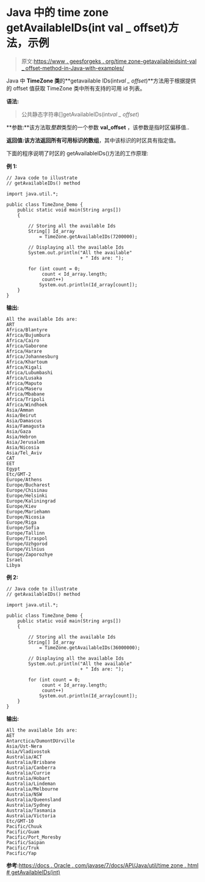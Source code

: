 # Java 中的 time zone getAvailableIDs(int val _ offset)方法，示例

> 原文:[https://www . geesforgeks . org/time zone-getavailableidsint-val _ offset-method-in-Java-with-examples/](https://www.geeksforgeeks.org/timezone-getavailableidsint-val_offset-method-in-java-with-examples/)

Java 中 **TimeZone 类**的**getavailable IDs(int*val _ offset*)**方法用于根据提供的 offset 值获取 TimeZone 类中所有支持的可用 id 列表。

**语法:**

> 公共静态字符串[]getAvailableIDs(int*val _ offset*)

**参数:**该方法取*整数*类型的一个参数 **val_offset** ，该参数是指时区偏移值..

**返回值:**该方法返回所有可用标识的**数组**，其中该标识的时区具有指定值。

下面的程序说明了时区的 getAvailableIDs()方法的工作原理:

**例 1:**

```
// Java code to illustrate
// getAvailableIDs() method

import java.util.*;

public class TimeZone_Demo {
    public static void main(String args[])
    {

        // Storing all the available Ids
        String[] Id_array
            = TimeZone.getAvailableIDs(7200000);

        // Displaying all the available Ids
        System.out.println("All the available"
                           + " Ids are: ");

        for (int count = 0;
             count < Id_array.length;
             count++)
            System.out.println(Id_array[count]);
    }
}
```

**输出:**

```
All the available Ids are: 
ART
Africa/Blantyre
Africa/Bujumbura
Africa/Cairo
Africa/Gaborone
Africa/Harare
Africa/Johannesburg
Africa/Khartoum
Africa/Kigali
Africa/Lubumbashi
Africa/Lusaka
Africa/Maputo
Africa/Maseru
Africa/Mbabane
Africa/Tripoli
Africa/Windhoek
Asia/Amman
Asia/Beirut
Asia/Damascus
Asia/Famagusta
Asia/Gaza
Asia/Hebron
Asia/Jerusalem
Asia/Nicosia
Asia/Tel_Aviv
CAT
EET
Egypt
Etc/GMT-2
Europe/Athens
Europe/Bucharest
Europe/Chisinau
Europe/Helsinki
Europe/Kaliningrad
Europe/Kiev
Europe/Mariehamn
Europe/Nicosia
Europe/Riga
Europe/Sofia
Europe/Tallinn
Europe/Tiraspol
Europe/Uzhgorod
Europe/Vilnius
Europe/Zaporozhye
Israel
Libya

```

**例 2:**

```
// Java code to illustrate
// getAvailableIDs() method

import java.util.*;

public class TimeZone_Demo {
    public static void main(String args[])
    {

        // Storing all the available Ids
        String[] Id_array
            = TimeZone.getAvailableIDs(36000000);

        // Displaying all the available Ids
        System.out.println("All the available"
                           + " Ids are: ");

        for (int count = 0;
             count < Id_array.length;
             count++)
            System.out.println(Id_array[count]);
    }
}
```

**输出:**

```
All the available Ids are: 
AET
Antarctica/DumontDUrville
Asia/Ust-Nera
Asia/Vladivostok
Australia/ACT
Australia/Brisbane
Australia/Canberra
Australia/Currie
Australia/Hobart
Australia/Lindeman
Australia/Melbourne
Australia/NSW
Australia/Queensland
Australia/Sydney
Australia/Tasmania
Australia/Victoria
Etc/GMT-10
Pacific/Chuuk
Pacific/Guam
Pacific/Port_Moresby
Pacific/Saipan
Pacific/Truk
Pacific/Yap

```

**参考:**[https://docs . Oracle . com/javase/7/docs/API/Java/util/time zone . html # getAvailableIDs(int)](https://docs.oracle.com/javase/7/docs/api/java/util/TimeZone.html#getAvailableIDs(int))